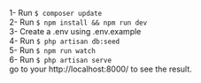 1- Run  ``` $ composer update ``` <br>
2- Run   ``` $ npm install && npm run dev ``` <br> 
3- Create a .env using .env.example <br> 
4- Run  ``` $ php artisan db:seed ``` <br> 
5- Run  ``` $ npm run watch ``` <br> 
6- Run  ``` $ php artisan serve ``` <br> 
go to your http://localhost:8000/ to see the result.
